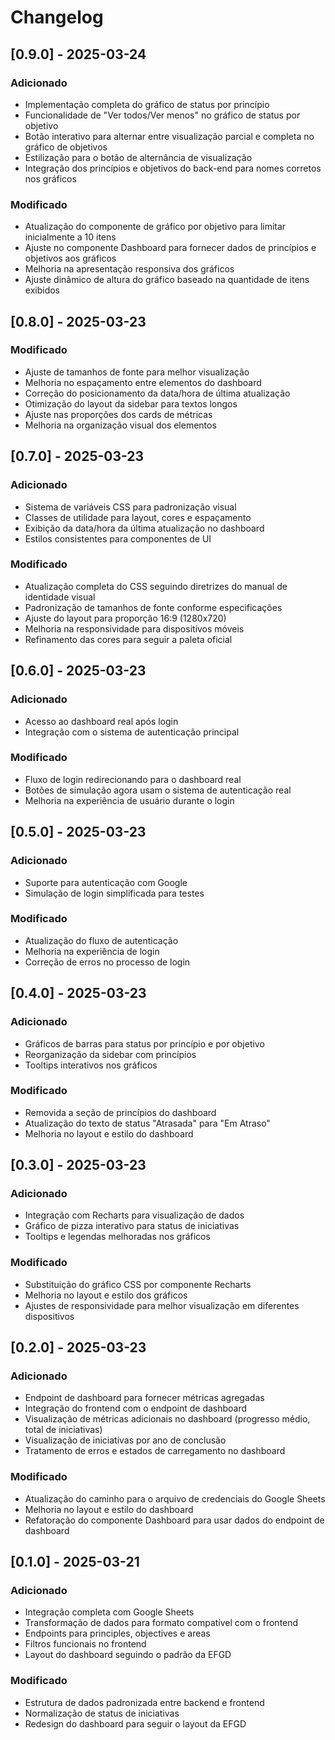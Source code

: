 # Changelog

## [0.9.0] - 2025-03-24
### Adicionado
- Implementação completa do gráfico de status por princípio
- Funcionalidade de "Ver todos/Ver menos" no gráfico de status por objetivo
- Botão interativo para alternar entre visualização parcial e completa no gráfico de objetivos
- Estilização para o botão de alternância de visualização
- Integração dos princípios e objetivos do back-end para nomes corretos nos gráficos

### Modificado
- Atualização do componente de gráfico por objetivo para limitar inicialmente a 10 itens
- Ajuste no componente Dashboard para fornecer dados de princípios e objetivos aos gráficos
- Melhoria na apresentação responsiva dos gráficos
- Ajuste dinâmico de altura do gráfico baseado na quantidade de itens exibidos

## [0.8.0] - 2025-03-23
### Modificado
- Ajuste de tamanhos de fonte para melhor visualização
- Melhoria no espaçamento entre elementos do dashboard
- Correção do posicionamento da data/hora de última atualização
- Otimização do layout da sidebar para textos longos
- Ajuste nas proporções dos cards de métricas
- Melhoria na organização visual dos elementos

## [0.7.0] - 2025-03-23
### Adicionado
- Sistema de variáveis CSS para padronização visual
- Classes de utilidade para layout, cores e espaçamento
- Exibição da data/hora da última atualização no dashboard
- Estilos consistentes para componentes de UI

### Modificado
- Atualização completa do CSS seguindo diretrizes do manual de identidade visual
- Padronização de tamanhos de fonte conforme especificações
- Ajuste do layout para proporção 16:9 (1280x720)
- Melhoria na responsividade para dispositivos móveis
- Refinamento das cores para seguir a paleta oficial

## [0.6.0] - 2025-03-23
### Adicionado
- Acesso ao dashboard real após login
- Integração com o sistema de autenticação principal

### Modificado
- Fluxo de login redirecionando para o dashboard real
- Botões de simulação agora usam o sistema de autenticação real
- Melhoria na experiência de usuário durante o login

## [0.5.0] - 2025-03-23
### Adicionado
- Suporte para autenticação com Google
- Simulação de login simplificada para testes

### Modificado
- Atualização do fluxo de autenticação
- Melhoria na experiência de login
- Correção de erros no processo de login

## [0.4.0] - 2025-03-23
### Adicionado
- Gráficos de barras para status por princípio e por objetivo
- Reorganização da sidebar com princípios
- Tooltips interativos nos gráficos

### Modificado
- Removida a seção de princípios do dashboard
- Atualização do texto de status "Atrasada" para "Em Atraso"
- Melhoria no layout e estilo do dashboard

## [0.3.0] - 2025-03-23
### Adicionado
- Integração com Recharts para visualização de dados
- Gráfico de pizza interativo para status de iniciativas
- Tooltips e legendas melhoradas nos gráficos

### Modificado
- Substituição do gráfico CSS por componente Recharts
- Melhoria no layout e estilo dos gráficos
- Ajustes de responsividade para melhor visualização em diferentes dispositivos

## [0.2.0] - 2025-03-23
### Adicionado
- Endpoint de dashboard para fornecer métricas agregadas
- Integração do frontend com o endpoint de dashboard
- Visualização de métricas adicionais no dashboard (progresso médio, total de iniciativas)
- Visualização de iniciativas por ano de conclusão
- Tratamento de erros e estados de carregamento no dashboard

### Modificado
- Atualização do caminho para o arquivo de credenciais do Google Sheets
- Melhoria no layout e estilo do dashboard
- Refatoração do componente Dashboard para usar dados do endpoint de dashboard

## [0.1.0] - 2025-03-21
### Adicionado
- Integração completa com Google Sheets
- Transformação de dados para formato compatível com o frontend
- Endpoints para principles, objectives e areas
- Filtros funcionais no frontend
- Layout do dashboard seguindo o padrão da EFGD

### Modificado
- Estrutura de dados padronizada entre backend e frontend
- Normalização de status de iniciativas
- Redesign do dashboard para seguir o layout da EFGD
